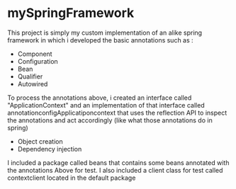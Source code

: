 # mySpringFramework

This project is simply my custom implementation of an alike spring framework in which i developed the basic annotations such as :
- Component
- Configuration
- Bean
- Qualifier
- Autowired

To process the annotations above, i created an interface called "ApplicationContext" and an implementation of that interface 
called annotationconfigApplicatiponcontext that uses the reflection API to inspect the annotations and act accordingly (like what those annotations do in spring)
- Object creation
- Dependency injection 

I included a package called beans that contains some beans annotated with the annotations Above for test. I also included a client class
for test called contextclient located in the default package


